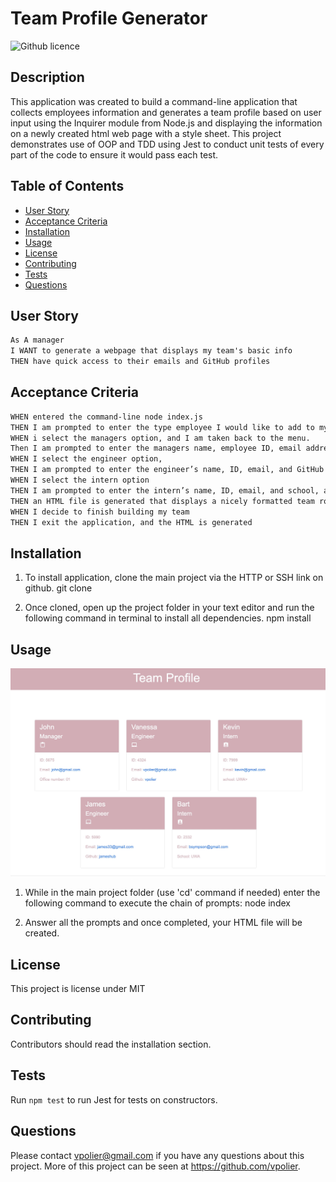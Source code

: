 # Team Profile Generator 
![Github licence](http://img.shields.io/badge/license-MIT-blue.svg)

## Description 
This application was created to build a command-line application that collects employees information and generates a team profile based on user input using the Inquirer module from Node.js and displaying the information on a newly created html web page with a style sheet. This project demonstrates use of OOP and TDD using Jest to conduct unit tests of every part of the code to ensure it would pass each test. 

## Table of Contents
* [User Story](#user-story)
* [Acceptance Criteria](#acceptance-criteria)
* [Installation](#installation)
* [Usage](#usage)
* [License](#license)
* [Contributing](#contributing)
* [Tests](#tests)
* [Questions](#questions)

## User Story

```md
As A manager
I WANT to generate a webpage that displays my team's basic info
THEN have quick access to their emails and GitHub profiles
```

## Acceptance Criteria

```md
WHEN entered the command-line node index.js 
THEN I am prompted to enter the type employee I would like to add to my team. I am presented with a menu with the option to add an engineer or an intern or to finish building my team.
WHEN i select the managers option, and I am taken back to the menu.
Then I am prompted to enter the managers name, employee ID, email address, and office number,and I am taken back to the menu. 
WHEN I select the engineer option, 
THEN I am prompted to enter the engineer’s name, ID, email, and GitHub username, and I am taken back to the menu
WHEN I select the intern option
THEN I am prompted to enter the intern’s name, ID, email, and school, and I am taken back to the menu
THEN an HTML file is generated that displays a nicely formatted team roster based on user input
WHEN I decide to finish building my team
THEN I exit the application, and the HTML is generated
```

## Installation 
1. To install application, clone the main project via the HTTP or SSH link on github.
git clone

2. Once cloned, open up the project folder in your text editor and run the following command in terminal to install all dependencies.
npm install


## Usage 
![alt text](images/application-image.jpg)
1. While in the main project folder (use 'cd' command if needed) enter the following command to execute the chain of prompts:
node index

2. Answer all the prompts and once completed, your HTML file will be created.


## License 
This project is license under MIT

## Contributing 
Contributors should read the installation section. 

## Tests
Run `npm test` to run Jest for tests on constructors. 

## Questions
Please contact vpolier@gmail.com if you have any questions about this project. More of this project can be seen at https://github.com/vpolier.